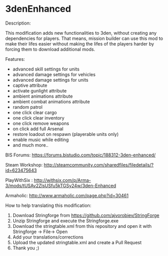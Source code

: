# 3denEnhanced

Description:

This modification adds new functionalities to 3den, without creating any dependencies for players. That means, mission builder can use this mod to make their lifes easier without making the lifes of the players harder by forcing them to download additional mods.

Features:
- advanced skill settings for units
- advanced damage settings for vehicles
- advanced damage settings for units
- captive attribute
- activate gunlight attribute
- ambient animations attribute
- ambient combat animations attribute
- random patrol
- one click clear cargo
- one click clear inventory
- one click remove weapons
- on click add full Arsenal
- restore loadout on respawn (playerable units only)
- enable music while editing
- and much more..

BIS Forums: https://forums.bistudio.com/topic/188312-3den-enhanced/
 
Steam Workshop: http://steamcommunity.com/sharedfiles/filedetails/?id=623475643
 
PlayWithSix : http://withsix.com/p/Arma-3/mods/tUSAv2ZlsUSfu5kTGSy24w/3den-Enhanced

Armaholic: http://www.armaholic.com/page.php?id=30461

How to help translating this modification:

1. Download Stringforge from https://github.com/ajvorobiev/StringForge
2. Unzip Stringforge and execute the Stringforge.exe
3. Download the stringtable.xml from this repository and open it with Stringforge -> File-> Open
4. Add your translations/corrections
5. Upload the updated stringtable.xml and create a Pull Request
6. Thank you ;)
